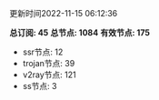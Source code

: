 更新时间2022-11-15 06:12:36

**总订阅: 45**
**总节点: 1084**
**有效节点: 175**
- ssr节点: 12
- trojan节点: 39
- v2ray节点: 121
- ss节点: 3
